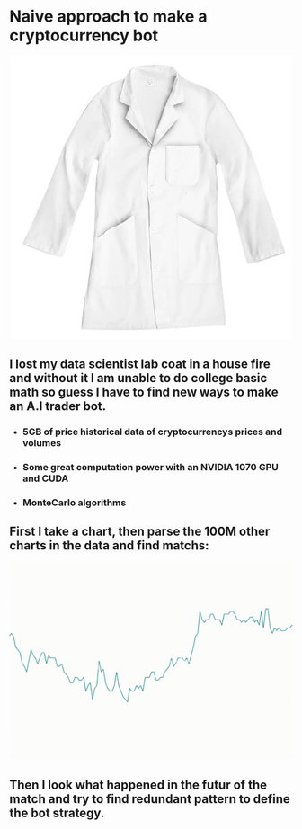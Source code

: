 # Naive approach to make a cryptocurrency bot

![figure 1](cloth.jpg)  

## I lost my data scientist lab coat in a house fire and without it I am unable to do college basic math so guess I have to find new ways to make an A.I trader bot.

 - ### 5GB of price historical data of cryptocurrencys prices and volumes
 - ### Some great computation power with an NVIDIA 1070 GPU and CUDA
 - ### MonteCarlo algorithms

## First I take a chart, then parse the 100M other charts in the data and find matchs:

![figure 1](example.gif)  

## Then I look what happened in the futur of the match and try to find redundant pattern to define the bot strategy.


